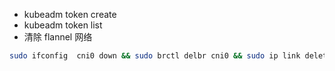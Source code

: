 * kubeadm token create
* kubeadm token list
* 清除 flannel 网络
``` bash
sudo ifconfig  cni0 down && sudo brctl delbr cni0 && sudo ip link delete flannel.1
```